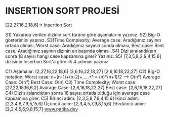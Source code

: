 # INSERTION SORT PROJESİ

[22,27,16,2,18,6]-> Insertion Sort

S1) Yukarıda verilen dizinin sort türüne göre aşamalarını yazınız.
S2) Big-O gösterimini yapınız.
S3)Time Complexity;
Average case: Aradığımız sayının ortada olması,
Worst case: Aradığımız sayının sonda olması, 
Best case: Best case: Aradığımız sayının dizinin en başında olması.
S4) Dizi sıralandıktan sonra 18 sayısı hangi case kapsamına girer? Yazınız.
S5) [7,3,5,8,2,9,4,15,6] dizisinin Insertion Sort'a göre ilk 4 adımını yazınız.

C1) Aşamalar:
    [2,27,16,22,18,6]
    [2,6,16,22,18,27] 
    [2,6,16,18,22,27]
C2) Big-O notation;
Worst case: n+(n-1)+(n-2)+.....+1 = (n)*(n+1)/2 --> O(n²)
Average Case: O(n²)
Best Case: O(n)
C3) Time Complexity;
    Worst case: [27,22,18,16,6,2]
    Avarage Case: [2,6,16,18,22,27]
    Best case:  [2,6,16,18,22,27]
C4) Dizi sıralandıktan sonra 18 sayısı ortada olduğu için average case kapsamına girer.
C5) Bİrinci adım: [2,3,5,8,7,9,4,15,6]
    İkinci adım: [2,3,4,8,7,9,5,15,6]
    Üçüncü adım: [2,3,4,5,7,9,8,15,6]
    Dördüncü adım: [2,3,4,5,6,9,8,15,7]
www.patika.dev
